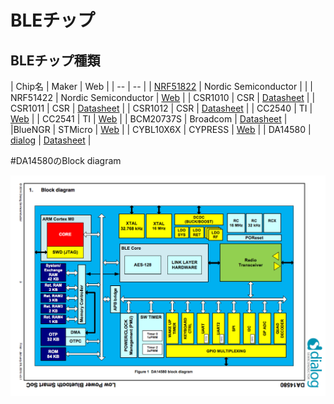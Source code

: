 # BLEチップ

## BLEチップ種類

| Chip名 | Maker | Web |
| -- | -- |
| [NRF51822](http://www.nordicsemi.com/eng/Products/Bluetooth-R-low-energy/nRF51822) | Nordic Semiconductor |  |
| NRF51422 | Nordic Semiconductor | [Web](http://www.nordicsemi.com/eng/Products/ANT/nRF51422) |
| CSR1010 | CSR | [Datasheet](https://www.csrsupport.com/download/39359/CSR1010%20Data%20Sheet%20CS-231985-DS.pdf) |
| CSR1011 | CSR | [Datasheet](https://www.csrsupport.com/download/40289/CSR1010%20Data%20Sheet%20CS-231986-DS.pdf) |
| CSR1012 | CSR | [Datasheet](https://www.csrsupport.com/download/47278/CSR1012%20Data%20Sheet%20CS-238833-DS.pdf) |
| CC2540 | TI | [Web](http://m.tij.co.jp/product/jp/CC2540) |
| CC2541 | TI | [Web](http://m.tij.co.jp/product/jp/CC2541) |
| BCM20737S | Broadcom | [Datasheet](http://www.broadcom.com/collateral/pb/WICED-Sense-PB100.pdf) |
|BlueNGR | STMicro | [Web](http://www.st.com/web/catalog/sense_power/FM1968/CL1976/SC1898/PF258646?ecmp=pf258646_link_emf_jan2014&sc=bluenrg) |
| CYBL10X6X | CYPRESS | [Web](http://japan.cypress.com/?rID=99422 ) |
| DA14580 | [dialog](http://www.dialog-semiconductor.com/) | [Datasheet](http://www.dialog-semiconductor.com/docs/site-pdf/da14580_ds_v3-1.pdf?sfvrsn=2) |

#DA14580のBlock diagram

![](da14580.png)





